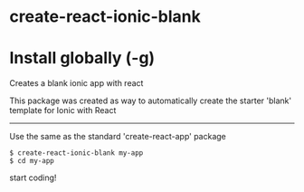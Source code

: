 # create-react-ionic-blank
# Install globally (-g)
Creates a blank ionic app with react

This package was created as way to automatically create the starter 'blank' template for Ionic with React
___
Use the same as the standard 'create-react-app' package
```
$ create-react-ionic-blank my-app
$ cd my-app
```
start coding!

